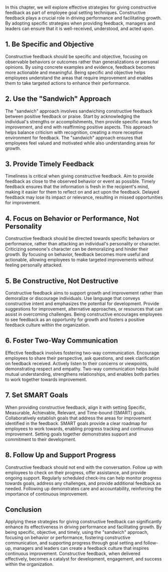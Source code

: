 
In this chapter, we will explore effective strategies for giving constructive feedback as part of employee goal setting techniques. Constructive feedback plays a crucial role in driving performance and facilitating growth. By adopting specific strategies when providing feedback, managers and leaders can ensure that it is well-received, understood, and acted upon.

**1. Be Specific and Objective**
--------------------------------

Constructive feedback should be specific and objective, focusing on observable behaviors or outcomes rather than generalizations or personal opinions. By using concrete examples and evidence, feedback becomes more actionable and meaningful. Being specific and objective helps employees understand the areas that require improvement and enables them to take targeted actions to enhance their performance.

**2. Use the "Sandwich" Approach**
----------------------------------

The "sandwich" approach involves sandwiching constructive feedback between positive feedback or praise. Start by acknowledging the individual's strengths or accomplishments, then provide specific areas for improvement, and end with reaffirming positive aspects. This approach helps balance criticism with recognition, creating a more receptive environment for feedback. The "sandwich" approach ensures that employees feel valued and motivated while also understanding areas for growth.

**3. Provide Timely Feedback**
------------------------------

Timeliness is critical when giving constructive feedback. Aim to provide feedback as close to the observed behavior or event as possible. Timely feedback ensures that the information is fresh in the recipient's mind, making it easier for them to reflect on and act upon the feedback. Delayed feedback may lose its impact or relevance, resulting in missed opportunities for improvement.

**4. Focus on Behavior or Performance, Not Personality**
--------------------------------------------------------

Constructive feedback should be directed towards specific behaviors or performance, rather than attacking an individual's personality or character. Criticizing someone's character can be demoralizing and hinder their growth. By focusing on behavior, feedback becomes more useful and actionable, allowing employees to make targeted improvements without feeling personally attacked.

**5. Be Constructive, Not Destructive**
---------------------------------------

Constructive feedback aims to support growth and improvement rather than demoralize or discourage individuals. Use language that conveys constructive intent and emphasizes the potential for development. Provide suggestions for improvement, alternative approaches, or resources that can assist in overcoming challenges. Being constructive encourages employees to see feedback as an opportunity for growth and fosters a positive feedback culture within the organization.

**6. Foster Two-Way Communication**
-----------------------------------

Effective feedback involves fostering two-way communication. Encourage employees to share their perspective, ask questions, and seek clarification on feedback received. Actively listen to their concerns or viewpoints, demonstrating respect and empathy. Two-way communication helps build mutual understanding, strengthens relationships, and enables both parties to work together towards improvement.

**7. Set SMART Goals**
----------------------

When providing constructive feedback, align it with setting Specific, Measurable, Achievable, Relevant, and Time-bound (SMART) goals. Collaboratively establish goals that address the areas for improvement identified in the feedback. SMART goals provide a clear roadmap for employees to work towards, enabling progress tracking and continuous improvement. Setting goals together demonstrates support and commitment to their development.

**8. Follow Up and Support Progress**
-------------------------------------

Constructive feedback should not end with the conversation. Follow up with employees to check on their progress, offer assistance, and provide ongoing support. Regularly scheduled check-ins can help monitor progress towards goals, address any challenges, and provide additional feedback as needed. Following up demonstrates care and accountability, reinforcing the importance of continuous improvement.

**Conclusion**
--------------

Applying these strategies for giving constructive feedback can significantly enhance its effectiveness in driving performance and facilitating growth. By being specific, objective, and timely, using the "sandwich" approach, focusing on behavior or performance, fostering constructive communication, and supporting progress through goal setting and follow-up, managers and leaders can create a feedback culture that inspires continuous improvement. Constructive feedback, when delivered effectively, becomes a catalyst for development, engagement, and success within the organization.
